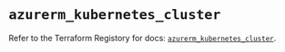 # `azurerm_kubernetes_cluster`

Refer to the Terraform Registory for docs: [`azurerm_kubernetes_cluster`](https://www.terraform.io/docs/providers/azurerm/r/kubernetes_cluster).
